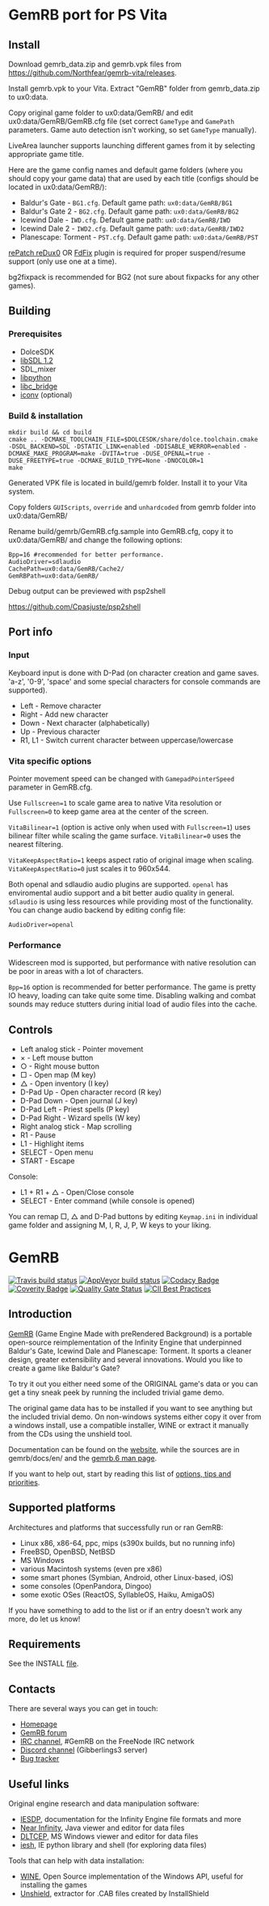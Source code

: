 # GemRB port for PS Vita

## Install
Download gemrb_data.zip and gemrb.vpk files from https://github.com/Northfear/gemrb-vita/releases.

Install gemrb.vpk to your Vita. Extract "GemRB" folder from gemrb_data.zip to ux0:data.

Copy original game folder to ux0:data/GemRB/ and edit ux0:data/GemRB/GemRB.cfg file (set correct ```GameType``` and ```GamePath``` parameters. Game auto detection isn't working, so set ```GameType``` manually).

LiveArea launcher supports launching different games from it by selecting appropriate game title.

Here are the game config names and default game folders (where you should copy your game data) that are used by each title (configs should be located in ux0:data/GemRB/):

- Baldur's Gate - ```BG1.cfg```. Default game path: ```ux0:data/GemRB/BG1```
- Baldur's Gate 2 - ```BG2.cfg```. Default game path: ```ux0:data/GemRB/BG2```
- Icewind Dale - ```IWD.cfg```. Default game path: ```ux0:data/GemRB/IWD```
- Icewind Dale 2 - ```IWD2.cfg```. Default game path: ```ux0:data/GemRB/IWD2```
- Planescape: Torment - ```PST.cfg```. Default game path: ```ux0:data/GemRB/PST```

[rePatch reDux0](https://github.com/dots-tb/rePatch-reDux0) OR [FdFix](https://github.com/TheOfficialFloW/FdFix) plugin is required for proper suspend/resume support (only use one at a time).

bg2fixpack is recommended for BG2 (not sure about fixpacks for any other games).

## Building

### Prerequisites
- DolceSDK
- [libSDL 1.2](https://github.com/Northfear/SDL-Vita/tree/SDL12)
- SDL_mixer
- [libpython](https://github.com/uyjulian/python_vita)
- [libc_bridge](https://github.com/TheOfficialFloW/gtasa_vita/tree/master/libc_bridge)
- [iconv](https://github.com/isage/iconv-vita) (optional)

### Build & installation
```
mkdir build && cd build
cmake .. -DCMAKE_TOOLCHAIN_FILE=$DOLCESDK/share/dolce.toolchain.cmake -DSDL_BACKEND=SDL -DSTATIC_LINK=enabled -DDISABLE_WERROR=enabled -DCMAKE_MAKE_PROGRAM=make -DVITA=true -DUSE_OPENAL=true -DUSE_FREETYPE=true -DCMAKE_BUILD_TYPE=None -DNOCOLOR=1
make
```
Generated VPK file is located in build/gemrb folder. Install it to your Vita system.

Copy folders ```GUIScripts```, ```override``` and ```unhardcoded``` from gemrb folder into ux0:data/GemRB/

Rename build/gemrb/GemRB.cfg.sample into GemRB.cfg, copy it to ux0:data/GemRB/ and change the following options:

```
Bpp=16 #recommended for better performance.
AudioDriver=sdlaudio
CachePath=ux0:data/GemRB/Cache2/
GemRBPath=ux0:data/GemRB/
```

Debug output can be previewed with psp2shell

https://github.com/Cpasjuste/psp2shell

## Port info

### Input

Keyboard input is done with D-Pad (on character creation and game saves. 'a-z', '0-9', 'space' and some special characters for console commands are supported).

- Left - Remove character
- Right - Add new character
- Down - Next character (alphabetically)
- Up - Previous character
- R1, L1 - Switch current character between uppercase/lowercase

### Vita specific options

Pointer movement speed can be changed with ```GamepadPointerSpeed``` parameter in GemRB.cfg.

Use ```Fullscreen=1``` to scale game area to native Vita resolution or ```Fullscreen=0``` to keep game area at the center of the screen.

```VitaBilinear=1``` (option is active only when used with ```Fullscreen=1```) uses bilinear filter while scaling the game surface. ```VitaBilinear=0``` uses the nearest filtering.

```VitaKeepAspectRatio=1``` keeps aspect ratio of original image when scaling. ```VitaKeepAspectRatio=0``` just scales it to 960x544.

Both openal and sdlaudio audio plugins are supported. ```openal``` has enviromental audio support and a bit better audio quality in general. ```sdlaudio``` is using less resources while providing most of the functionality. You can change audio backend by editing config file:

```
AudioDriver=openal
```

### Performance

Widescreen mod is supported, but performance with native resolution can be poor in areas with a lot of characters.

```Bpp=16``` option is recommended for better performance. The game is pretty IO heavy, loading can take quite some time. Disabling walking and combat sounds may reduce stutters during initial load of audio files into the cache.

## Controls
- Left analog stick - Pointer movement
- × - Left mouse button
- ○ - Right mouse button
- □ - Open map (M key)
- △ - Open inventory (I key)
- D-Pad Up - Open character record (R key)
- D-Pad Down - Open journal (J key)
- D-Pad Left - Priest spells (P key)
- D-Pad Right - Wizard spells (W key)
- Right analog stick  - Map scrolling
- R1 - Pause
- L1 - Highlight items
- SELECT - Open menu
- START - Escape

Console:
- L1 + R1 + △ - Open/Close console
- SELECT - Enter command (while console is opened)

You can remap □, △ and D-Pad buttons by editing ```Keymap.ini``` in individual game folder and assigning M, I, R, J, P, W keys to your liking.


# GemRB

[![Travis build status](https://travis-ci.org/gemrb/gemrb.svg?branch=master)](https://travis-ci.org/gemrb/gemrb)
[![AppVeyor build status](https://ci.appveyor.com/api/projects/status/k5atpwnihjjiv993?svg=true)](https://ci.appveyor.com/project/lynxlynxlynx/gemrb)
[![Codacy Badge](https://api.codacy.com/project/badge/Grade/17070b6b1608402b884123d8ecefa2a4)](https://www.codacy.com/app/gemrb/gemrb?utm_source=github.com&amp;utm_medium=referral&amp;utm_content=gemrb/gemrb&amp;utm_campaign=Badge_Grade)
[![Coverity Badge](https://scan.coverity.com/projects/288/badge.svg)](https://scan.coverity.com/projects/gemrb)
[![Quality Gate Status](https://sonarcloud.io/api/project_badges/measure?project=gemrb_gemrb&metric=alert_status)](https://sonarcloud.io/dashboard?id=gemrb_gemrb)
[![CII Best Practices](https://bestpractices.coreinfrastructure.org/projects/3101/badge)](https://bestpractices.coreinfrastructure.org/projects/3101)

## Introduction

[GemRB](https://gemrb.org) (Game Engine Made with preRendered Background) is a portable open-source
reimplementation of the Infinity Engine that underpinned Baldur's Gate,
Icewind Dale and Planescape: Torment. It sports a cleaner design, greater
extensibility and several innovations.
Would you like to create a game like Baldur's Gate?

To try it out you either need some of the ORIGINAL game's data or you can
get a tiny sneak peek by running the included trivial game demo.

The original game data has to be installed if you want to see anything but
the included trivial demo. On non-windows systems either copy it over from
a windows install, use a compatible installer, WINE or extract it manually
from the CDs using the unshield tool.

Documentation can be found on the [website](https://gemrb.org/Documentation),
while the sources are in gemrb/docs/en/ and the 
[gemrb.6 man page](https://gemrb.org/Manpage.html).

If you want to help out, start by reading this
list of [options, tips and priorities](https://github.com/gemrb/gemrb/blob/master/CONTRIBUTING.md).

## Supported platforms

Architectures and platforms that successfully run or ran GemRB:
* Linux x86, x86-64, ppc, mips (s390x builds, but no running info)
* FreeBSD, OpenBSD, NetBSD
* MS Windows
* various Macintosh systems (even pre x86)
* some smart phones (Symbian, Android, other Linux-based, iOS)
* some consoles (OpenPandora, Dingoo)
* some exotic OSes (ReactOS, SyllableOS, Haiku, AmigaOS)

If you have something to add to the list or if an entry doesn't work any more, do let us know!

## Requirements

See the INSTALL [file](https://github.com/gemrb/gemrb/blob/master/INSTALL).

## Contacts

There are several ways you can get in touch:
* [Homepage](https://gemrb.org)
* [GemRB forum](https://www.gibberlings3.net/forums/forum/91-gemrb/)
* [IRC channel](http://webchat.freenode.net/?channels=GemRB), #GemRB on the FreeNode IRC network
* [Discord channel](https://discord.gg/64rEVAk) (Gibberlings3 server)
* [Bug tracker](https://github.com/gemrb/gemrb/issues/new/choose)


## Useful links

Original engine research and data manipulation software:
* [IESDP](https://gibberlings3.github.io/iesdp/), documentation for the Infinity Engine file formats and more
* [Near Infinity](https://github.com/NearInfinityBrowser/NearInfinity/wiki), Java viewer and editor for data files
* [DLTCEP](https://www.gibberlings3.net/forums/forum/137-dltcep/), MS Windows viewer and editor for data files
* [iesh](https://github.com/gemrb/iesh), IE python library and shell (for exploring data files)

Tools that can help with data installation:
* [WINE](http://www.winehq.org), Open Source implementation of the Windows API, useful for installing the games
* [Unshield](http://synce.sourceforge.net/synce/unshield.php), extractor for .CAB files created by InstallShield
